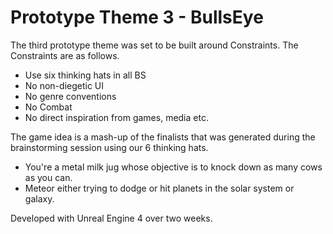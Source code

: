 # Prototype Theme 3 - BullsEye

The third prototype theme was set to be built around Constraints. 
The Constraints are as follows.
- Use six thinking hats in all BS
- No non-diegetic UI
- No genre conventions
- No Combat
- No direct inspiration from games, media etc.

The game idea is a mash-up of the finalists that was generated during the brainstorming session using our 6 thinking hats.

- You're a metal milk jug whose objective is to knock down as many cows as you can.
- Meteor either trying to dodge or hit planets in the solar system or galaxy.

Developed with Unreal Engine 4 over two weeks.
